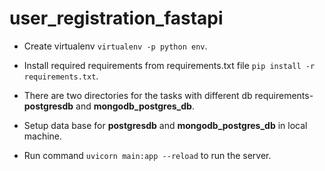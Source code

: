 # user_registration_fastapi

- Create virtualenv ```virtualenv -p python env```.
  
- Install required requirements from requirements.txt file ```pip install -r requirements.txt```.

- There are two directories for the tasks with different db requirements- **postgresdb** and **mongodb_postgres_db**.

- Setup data base for **postgresdb** and **mongodb_postgres_db** in local machine.

- Run command ```uvicorn main:app --reload``` to run the server.
